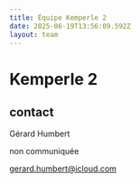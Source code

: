 ```yaml
---
title: Équipe Kemperle 2
date: 2025-06-19T13:56:09.592Z
layout: team
---
```


# Kemperle 2



## contact 

Gérard Humbert

non communiquée

gerard.humbert@icloud.com

